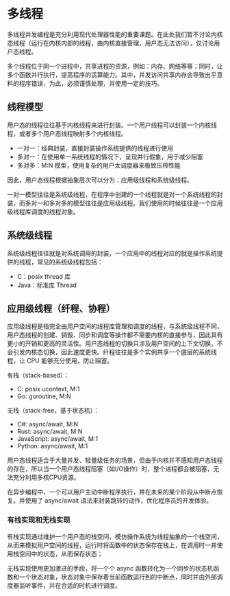 # 多线程
多线程并发编程是充分利用现代处理器性能的重要课题。在此处我们暂不讨论内核态线程（运行在内核内部的线程，由内核直接管理，用户态无法访问），仅讨论用户态线程。

多个线程位于同一个进程中，共享进程的资源，例如：内存、网络等等；同时，让多个函数并行执行，提高程序的运算能力。其中，并发访问共享内存会导致出乎意料的程序错误，为此，必须谨慎处理，并使用一定的技巧。

## 线程模型
用户态的线程往往基于内核线程来进行封装。一个用户线程可以封装一个内核线程，或者多个用户态线程映射多个内核线程。

- 一对一：经典封装，直接封装操作系统提供的线程进行使用
- 多对一：在使用单一系统线程的情况下，呈现并行假象，用于减少阻塞
- 多对多：M:N 模型，使用复杂的用户太调度器来极致压榨性能

因此，用户态线程根据抽象层次可以分为：应用级线程和系统级线程。

一对一模型往往是系统级线程，在程序中创建的一个线程就是对一个系统线程的封装，而多对一和多对多的模型往往是应用级线程。我们使用的时候往往是一个应用级线程库调度的线程对象。

## 系统级线程
系统级线程往往就是对系统调用的封装，一个应用中的线程对应的就是操作系统提供的线程，常见的系统级线程包括：
+ C：posix thread 库
+ Java：标准库 Thread

## 应用级线程（纤程、协程）
应用级线程是指完全由用户空间的线程库管理和调度的线程，与系统级线程不同，用户态线程的创建、销毁、同步和调度等操作都不需要内核的直接参与，因此具有更小的开销和更高的灵活性。用户态线程的切换只涉及用户空间的上下文切换，不会引发内核态切换，因此速度更快。纤程往往是多个实例共享一个底层的系统线程，让 CPU 能够充分使用，防止阻塞。

有栈（stack-based）：
+ C: posix ucontext, M:1
+ Go: goroutine, M:N

无栈（stack-free，基于状态机）：
+ C#: async/await, M:N
+ Rust: async/await, M:N
+ JavaScript: async/await, M:1
+ Python: async/await, M:1

用户态线程适合于大量并发、轻量级任务的场景，但由于内核并不感知用户态线程的存在，所以当一个用户态线程阻塞（如I/O操作）时，整个进程都会被阻塞，无法充分利用多核CPU资源。

在异步编程中，一个可以用户主动中断程序执行，并在未来的某个阶段从中断点恢复。并使用了 async/await 语法来封装跳转的动作，优化程序员的开发体验。

### 有栈实现和无栈实现
有栈实现通过维护一个用户态的栈空间，模仿操作系统为线程抽象的一个栈空间，从而来模拟用户空间的线程，运行时将函数中的状态保存在栈上，在调用时一并使用栈空间中的状态，从而保存状态；

无栈实现使用更加激进的手段，将一个个 async 函数转化为一个同步的状态机函数和一个状态对象，状态对象中保存着当前函数运行到的中断点，同时并由外部调度器监听事件，并在合适的时机进行调度。
